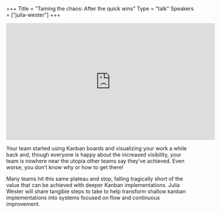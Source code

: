 +++
Title = "Taming the chaos: After the quick wins"
Type = "talk"
Speakers = ["julia-wester"]
+++

<iframe width="560" height="315" src="https://www.youtube-nocookie.com/embed/kOAVjIhxdro" frameborder="0" allowfullscreen></iframe>

Your team started using Kanban boards and visualizing your work a while back and, though everyone is happy about the increased visibility, your team is nowhere near the utopia other teams say they’ve achieved. Even worse, you don’t know why or how to get there!

Many teams hit this same plateau and stop, falling tragically short of the value that can be achieved with deeper Kanban implementations.  Julia Wester will share tangible steps to take to help transform shallow kanban implementations into systems focused on flow and continuous improvement.
